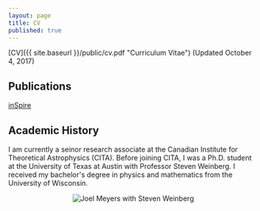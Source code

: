 ```yaml
---
layout: page
title: CV
published: true
---
```

[CV]({{ site.baseurl }}/public/cv.pdf "Curriculum Vitae") (Updated October 4, 2017)

## Publications

[inSpire](http://inspirehep.net/search?p=exactauthor%3AJoel.Meyers.1 "inSpire Publication List")

## Academic History

I am currently a seinor research associate at the Canadian Institute for Theoretical Astrophysics (CITA).  Before joining CITA, I was a Ph.D. student at the University of Texas at Austin with Professor Steven Weinberg.  I received my bachelor's degree in physics and mathematics from the University of Wisconsin.

<p align="center">
  <img src="{{site.baseurl}}/public/joel-weinberg.jpg" alt="Joel Meyers with Steven Weinberg"/>
</p>
